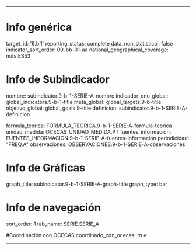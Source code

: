 ---

# Info genérica
target_id: '9.b.1'
reporting_status: complete
data_non_statistical: false
indicator_sort_order: 09-bb-01-aa
national_geographical_coverage: nuts.ES53

# Info de Subindicador
nombre: subindicator.9-b-1-SERIE-A-nombre
indicador_onu_global: global_indicators.9-b-1-title
meta_global: global_targets.9-b-title
objetivo_global: global_goals.9-title
definicion: subindicator.9-b-1-SERIE-A-definicion

formula_teorica: FORMULA_TEORICA.9-b-1-SERIE-A-formula-teorica
unidad_medida: OCECAS_UNIDAD_MEDIDA.PT
fuentes_informacion: FUENTES_INFORMACION.9-b-1-SERIE-A-fuentes-informacion
periodicidad: "FREQ.A"
observaciones: OBSERVACIONES.9-b-1-SERIE-A-observaciones


# Info de Gráficas
graph_title: subindicator.9-b-1-SERIE-A-graph-title
graph_type: bar

# Info de navegación
sort_order: 1
tab_name: SERIE.SERIE_A

#Coordinación con OCECAS
coordinado_con_ocecas: true

---